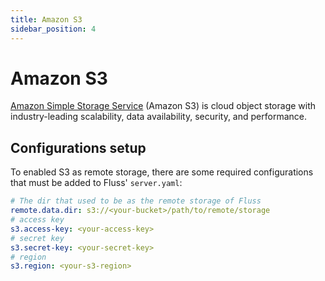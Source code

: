 ```yaml
---
title: Amazon S3
sidebar_position: 4
---
```


# Amazon S3

[Amazon Simple Storage Service](http://aws.amazon.com/s3/) (Amazon S3) is cloud object storage with industry-leading scalability, data availability, security, and performance.

## Configurations setup

To enabled S3 as remote storage, there are some required configurations that must be added to Fluss' `server.yaml`:

```yaml
# The dir that used to be as the remote storage of Fluss
remote.data.dir: s3://<your-bucket>/path/to/remote/storage
# access key
s3.access-key: <your-access-key>
# secret key
s3.secret-key: <your-secret-key>
# region
s3.region: <your-s3-region>
```
